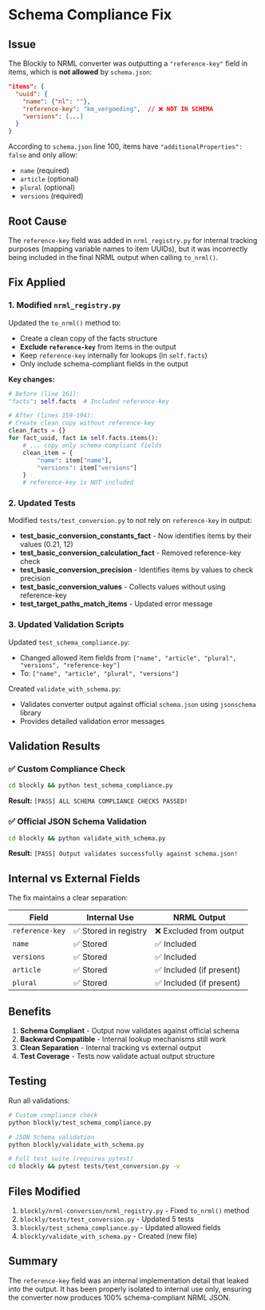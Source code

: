 # Schema Compliance Fix

## Issue

The Blockly to NRML converter was outputting a `"reference-key"` field in items, which is **not allowed** by `schema.json`:

```json
"items": {
  "uuid": {
    "name": {"nl": ""},
    "reference-key": "km_vergoeding",  // ❌ NOT IN SCHEMA
    "versions": [...]
  }
}
```

According to `schema.json` line 100, items have `"additionalProperties": false` and only allow:
- `name` (required)
- `article` (optional)
- `plural` (optional)
- `versions` (required)

## Root Cause

The `reference-key` field was added in `nrml_registry.py` for internal tracking purposes (mapping variable names to item UUIDs), but it was incorrectly being included in the final NRML output when calling `to_nrml()`.

## Fix Applied

### 1. Modified `nrml_registry.py`

Updated the `to_nrml()` method to:
- Create a clean copy of the facts structure
- **Exclude `reference-key`** from items in the output
- Keep `reference-key` internally for lookups (in `self.facts`)
- Only include schema-compliant fields in the output

**Key changes:**
```python
# Before (line 161):
"facts": self.facts  # Included reference-key

# After (lines 159-194):
# Create clean copy without reference-key
clean_facts = {}
for fact_uuid, fact in self.facts.items():
    # ... copy only schema-compliant fields
    clean_item = {
        "name": item["name"],
        "versions": item["versions"]
    }
    # reference-key is NOT included
```

### 2. Updated Tests

Modified `tests/test_conversion.py` to not rely on `reference-key` in output:
- **test_basic_conversion_constants_fact** - Now identifies items by their values (0.21, 12)
- **test_basic_conversion_calculation_fact** - Removed reference-key check
- **test_basic_conversion_precision** - Identifies items by values to check precision
- **test_basic_conversion_values** - Collects values without using reference-key
- **test_target_paths_match_items** - Updated error message

### 3. Updated Validation Scripts

Updated `test_schema_compliance.py`:
- Changed allowed item fields from `["name", "article", "plural", "versions", "reference-key"]`
- To: `["name", "article", "plural", "versions"]`

Created `validate_with_schema.py`:
- Validates converter output against official `schema.json` using `jsonschema` library
- Provides detailed validation error messages

## Validation Results

### ✅ Custom Compliance Check
```bash
cd blockly && python test_schema_compliance.py
```
**Result:** `[PASS] ALL SCHEMA COMPLIANCE CHECKS PASSED!`

### ✅ Official JSON Schema Validation
```bash
cd blockly && python validate_with_schema.py
```
**Result:** `[PASS] Output validates successfully against schema.json!`

## Internal vs External Fields

The fix maintains a clear separation:

| Field | Internal Use | NRML Output |
|-------|-------------|-------------|
| `reference-key` | ✅ Stored in registry | ❌ Excluded from output |
| `name` | ✅ Stored | ✅ Included |
| `versions` | ✅ Stored | ✅ Included |
| `article` | ✅ Stored | ✅ Included (if present) |
| `plural` | ✅ Stored | ✅ Included (if present) |

## Benefits

1. **Schema Compliant** - Output now validates against official schema
2. **Backward Compatible** - Internal lookup mechanisms still work
3. **Clean Separation** - Internal tracking vs external output
4. **Test Coverage** - Tests now validate actual output structure

## Testing

Run all validations:
```bash
# Custom compliance check
python blockly/test_schema_compliance.py

# JSON Schema validation
python blockly/validate_with_schema.py

# Full test suite (requires pytest)
cd blockly && pytest tests/test_conversion.py -v
```

## Files Modified

1. `blockly/nrml-conversion/nrml_registry.py` - Fixed `to_nrml()` method
2. `blockly/tests/test_conversion.py` - Updated 5 tests
3. `blockly/test_schema_compliance.py` - Updated allowed fields
4. `blockly/validate_with_schema.py` - Created (new file)

## Summary

The `reference-key` field was an internal implementation detail that leaked into the output. It has been properly isolated to internal use only, ensuring the converter now produces 100% schema-compliant NRML JSON.
